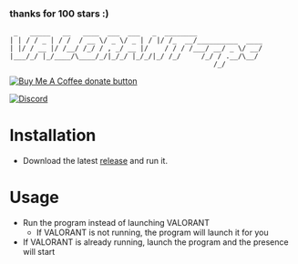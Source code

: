 ### thanks for 100 stars :)

```
 _   _____   __   ____  ___  ___   _  ________                
| | / / _ | / /  / __ \/ _ \/ _ | / |/ /_  __/__________  ____
| |/ / __ |/ /__/ /_/ / , _/ __ |/    / / / /___/ __/ _ \/ __/
|___/_/ |_/____/\____/_/|_/_/ |_/_/|_/ /_/     /_/ / .__/\__/ 
                                                  /_/         
```
<span class="badge-buymeacoffee">
<a href="https://ko-fi.com/colinh" title="Donate to this project using Buy Me A Coffee"><img src="https://img.shields.io/badge/buy%20me%20a%20coffee-donate-yellow.svg" alt="Buy Me A Coffee donate button" /></a>
</span>

[![Discord](https://img.shields.io/badge/discord-join-7389D8?style=flat&logo=discord)](https://discord.gg/uGuswsZwAT)

# Installation
- Download the latest [release](https://github.com/colinhartigan/valorant-rpc/releases/) and run it.

# Usage
- Run the program instead of launching VALORANT
     - If VALORANT is not running, the program will launch it for you
- If VALORANT is already running, launch the program and the presence will start
